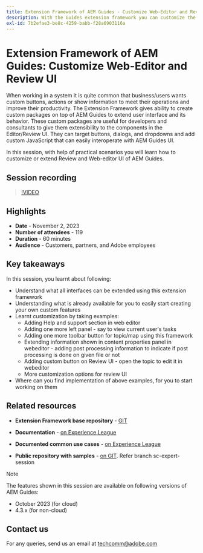 ```yaml
---
title: Extension Framework of AEM Guides - Customize Web-Editor and Review UI
description: With the Guides extension framework you can customize the desired sections of Review Ui or Webeditor by using easy-to-update JSON, CSS, and JavaScript.
exl-id: 7b2efae3-be8c-4259-babb-f28a6903116a
---
```

# Extension Framework of AEM Guides: Customize Web-Editor and Review UI

When working in a system it is quite common that business/users wants custom buttons, actions or show information to meet their operations and improve their productivity. The Extension Framework gives ability to create custom packages on top of AEM Guides to extend user interface and its behavior. These custom packages are useful for developers and consultants to give them extensibility to the components in the Editor/Review UI. They can target buttons, dialogs, and dropdowns and add custom JavaScript that can easily interoperate with AEM Guides UI.

In this session, with help of practical scenarios you will learn how to customize or extend Review and Web-editor UI of AEM Guides.

## Session recording

>[!VIDEO](https://video.tv.adobe.com/v/3425476/review-ui-customization-guides-extension-framework-web-editor)

## Highlights

- **Date** - November 2, 2023 
- **Number of attendees** - 119
- **Duration** - 60 minutes
- **Audience** - Customers, partners, and Adobe employees

## Key takeaways

In this session, you learnt about following:
- Understand what all interfaces can be extended using this extension framework
- Understanding what is already available for you to easily start creating your own custom features
- Learnt customization by taking examples:  
    - Adding Help and support section in web editor
    - Adding one more left panel - say to view current user's tasks
    - Adding one more toolbar button for topic/map using this framework
    - Extending information shown in content properties panel in webeditor - adding post processing information to indicate if post processing is done on given file or not 
    - Adding custom button on Review UI - open the topic to edit it in webeditor 
    - More customization options for review UI 
- Where can you find implementation of above examples, for you to start working on them

 
## Related resources 

- **Extension Framework base repository** - [GIT](https://github.com/adobe/guides-extension/tree/main) 
 
- **Documentation** - [on Experience League](https://guides-extension.vercel.app/docs/aem_guides_framework/basic_customisation)

- **Documented common use cases** - [on Experience League](https://guides-extension.vercel.app/docs/aem_guides_framework/basic_customisation)
 
- **Public repository with samples** - [on GIT](https://github.com/adobe/guides-extension/tree/sc-expert-session). Refer branch sc-expert-session


>[!NOTE]
>
> The features shown in this session are available on following versions of AEM Guides:
> - October 2023 (for cloud)
> - 4.3.x (for non-cloud)



## Contact us

For any queries, send us an email at <techcomm@adobe.com>
